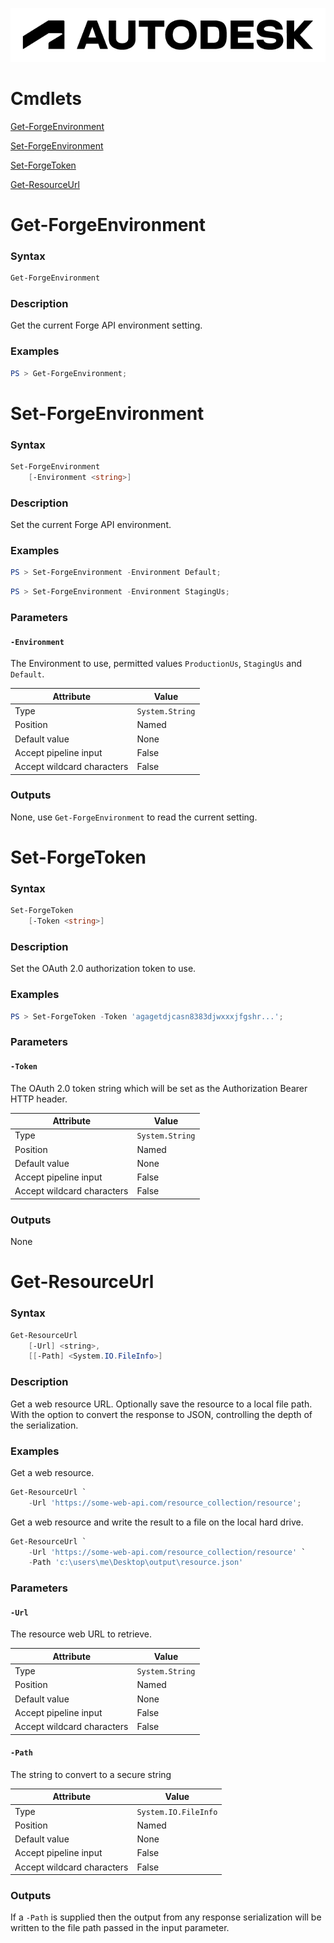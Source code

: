 ![alt text](../img/autodesk-logo.png "Autodesk (c)")

# Cmdlets

[Get-ForgeEnvironment](#Get-ForgeEnvironment)

[Set-ForgeEnvironment](#Set-ForgeEnvironment)

[Set-ForgeToken](#Set-ForgeToken)

[Get-ResourceUrl](#Get-ResourceUrl)

# <a name="Get-ForgeEnvironment"></a>Get-ForgeEnvironment

### Syntax

```PowerShell
Get-ForgeEnvironment
```

### Description

Get the current Forge API environment setting.

### Examples

```PowerShell
PS > Get-ForgeEnvironment;
```

# <a name="Set-ForgeEnvironment"></a>Set-ForgeEnvironment

### Syntax

```PowerShell
Set-ForgeEnvironment
    [-Environment <string>]
```

### Description

Set the current Forge API environment.

### Examples

```PowerShell
PS > Set-ForgeEnvironment -Environment Default;
```

```PowerShell
PS > Set-ForgeEnvironment -Environment StagingUs;
```

### Parameters

#### `-Environment`

The Environment to use, permitted values `ProductionUs`, `StagingUs` and `Default`.

| Attribute                  | Value           |
| -------------------------- |---------------- |
| Type    	                 | `System.String` |
| Position                   | Named           |
| Default value              | None            |
| Accept pipeline input      | False           |
| Accept wildcard characters | False           |

### Outputs

None, use `Get-ForgeEnvironment` to read the current setting.

# <a name="Set-ForgeToken"></a>Set-ForgeToken

### Syntax

```PowerShell
Set-ForgeToken
    [-Token <string>]
```

### Description

Set the OAuth 2.0 authorization token to use.

### Examples

```PowerShell
PS > Set-ForgeToken -Token 'agagetdjcasn8383djwxxxjfgshr...';
```

### Parameters

#### `-Token`

The OAuth 2.0 token string which will be set as the Authorization Bearer HTTP header.

| Attribute                  | Value           |
| -------------------------- |---------------- |
| Type    	                 | `System.String` |
| Position                   | Named           |
| Default value              | None            |
| Accept pipeline input      | False           |
| Accept wildcard characters | False           |

### Outputs

None

# <a name="Get-ResourceUrl"></a>Get-ResourceUrl

### Syntax

```PowerShell
Get-ResourceUrl
    [-Url] <string>,
    [[-Path] <System.IO.FileInfo>] 
```
### Description

Get a web resource URL. Optionally save the resource to a local file path. With the option to convert the response to JSON, controlling the depth of the serialization.

### Examples

Get a web resource.

```PowerShell
Get-ResourceUrl `
    -Url 'https://some-web-api.com/resource_collection/resource';
```

Get a web resource and write the result to a file on the local hard drive.

```PowerShell
Get-ResourceUrl `
    -Url 'https://some-web-api.com/resource_collection/resource' `
    -Path 'c:\users\me\Desktop\output\resource.json'
```

### Parameters

#### `-Url`

The resource web URL to retrieve.

| Attribute                  | Value           |
| -------------------------- |---------------- |
| Type    	                 | `System.String` |
| Position                   | Named           |
| Default value              | None            |
| Accept pipeline input      | False           |
| Accept wildcard characters | False           |

#### `-Path`

The string to convert to a secure string

| Attribute                  | Value                |
| -------------------------- |--------------------- |
| Type    	                 | `System.IO.FileInfo` |
| Position                   | Named                |
| Default value              | None                 |
| Accept pipeline input      | False                |
| Accept wildcard characters | False                |

### Outputs

If a `-Path` is supplied then the output from any response serialization will be written to the file path passed in the input parameter.